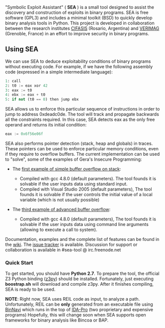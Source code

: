 "Symbolic Exploit Assistant" ( **SEA** ) is a small tool designed to assist the
discovery and construction of exploits in binary programs. SEA is free software 
(GPL3) and includes a minimal toolkit (BSD) to quickly develop binary analysis 
tools in Python.
This project is developed in collaboration between the research institutes
[CIFASIS](http://www.cifasis-conicet.gov.ar/) (Rosario, Argentina) and
[VERIMAG](http://www-verimag.imag.fr) (Grenoble, France) in an effort to improve
security in binary programs.

## Using SEA

We can use SEA to deduce exploitability conditions of binary programs without
executing code. For example, if we have the following assembly code 
(expressed in a simple intermediate language):

```python
1: call
2: t0 := eax xor 42
3: eax := t0
4: ebx := eax + t0
5: if not (t0 == 0) then jump ebx
```

SEA allows us to enforce this particular sequence of instructions in 
order to jump to address 0xdeadc0de. The tool will track and propagate backwards 
all the constraints required. In this case, SEA detects eax as the only free operand
and returns its initial condition:

```python
eax := 0x6f56e06f
```

SEA also performs pointer detection (stack, heap and globals) in traces. These pointers 
can be used to enforce particular memory conditions, even if they require to overflow
buffers. The current implementation can be used to "solve", some of the examples of
Gera's Insecure Programming:

* The [first example of simple buffer overflow on stack](http://community.corest.com/~gera/InsecureProgramming/stack1.html):
  * Compiled with gcc 4.8.0 (default parameters). The tool founds it is solvable if the user inputs data using standard input.
  * Compiled with Visual Studio 2005 (default parameters), The tool founds it is solvable if the user 
    controls the initial value of a local variable (which is not usually possible)

* The [third example of advanced buffer overflow](http://community.corest.com/~gera/InsecureProgramming/abo3.html):
  * Compiled with gcc 4.8.0 (default parameters), The tool founds it is solvable if the user inputs 
    data using command line arguments (allowing to execute a call to system).

Documentation, examples and the complete list of features can be found in the 
[wiki](https://github.com/neuromancer/SEA/wiki). The [issue tracker](https://github.com/neuromancer/SEA/issues) is available.
Discussion for support or collaboration is available in #sea-tool @ irc.freenode.net

### Quick Start

To get started, you should have **Python 2.7**. To prepare the tool, the
official Z3 Python binding ([z3py](http://research.microsoft.com/en-us/um/redmond/projects/z3/)) 
should be installed. Fortunately, just executing **boostrap.sh** will download
and compile z3py.
After it finishes compiling, SEA is ready to be used. 

**NOTE**: Right now, SEA uses REIL code as input, to analyze a path. 
Unfortunately, REIL can be **only** generated from an executable file using
[BinNavi](http://www.zynamics.com/binnavi.html) which runs in the top of
[IDA-Pro](https://www.hex-rays.com/products/ida/index.shtml) (two proprietary and expensive programs)
Hopefully, this will change soon when SEA supports open frameworks for binary
analysis like Bincoa or BAP.
